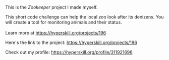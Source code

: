 This is the *Zookeeper* project I made myself.


This short code challenge can help the local zoo look after its denizens. You will create a tool for monitoring animals and their status.<br/><br/>Learn more at <a href="https://hyperskill.org/projects/196?utm_source=ide&utm_medium=ide&utm_campaign=ide&utm_content=project-card">https://hyperskill.org/projects/196</a>

Here's the link to the project: https://hyperskill.org/projects/196

Check out my profile: https://hyperskill.org/profile/311921696